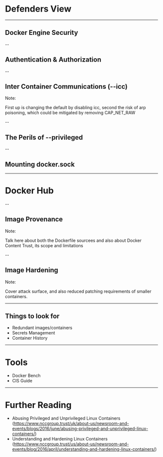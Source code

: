 # Defenders View

---

## Docker Engine Security

--

## Authentication & Authorization

--

## Inter Container Communications (--icc)

Note:

First up is changing the default by disabling icc, second the risk of arp poisoning, which could be mitigated by removing CAP_NET_RAW

--

## The Perils of --privileged

--

## Mounting docker.sock

---

# Docker Hub

--

## Image Provenance

Note:

Talk here about both the Dockerfile sourcees and also about Docker Content Trust, its scope and limitations

--

## Image Hardening

Note:

Cover attack surface, and also reduced patching requirements of smaller containers.

---

## Things to look for

 - Redundant images/containers
 - Secrets Management
 - Container History

---

# Tools

 - Docker Bench
 - CIS Guide

---

 # Further Reading

  - Abusing Privileged and Unprivileged Linux Containers (https://www.nccgroup.trust/uk/about-us/newsroom-and-events/blogs/2016/june/abusing-privileged-and-unprivileged-linux-containers/)
  - Understanding and Hardening Linux Containers (https://www.nccgroup.trust/us/about-us/newsroom-and-events/blog/2016/april/understanding-and-hardening-linux-containers/)